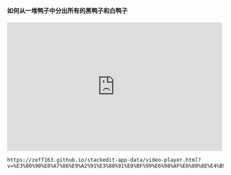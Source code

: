 #### 如何从一堆鸭子中分出所有的黑鸭子和白鸭子  
<iframe 
src="https://zeff163.github.io/stackedit-app-data/video-player.html?v=%E3%80%90%E8%A7%86%E9%A2%91%E3%80%91%E8%BF%99%E6%98%AF%E6%80%8E%E4%B9%88%E5%81%9A%E5%88%B0%E7%9A%84%E3%80%90%E5%85%A8%E5%A1%94%E6%9C%BA%E7%AE%B1%E5%90%A7%E3%80%91_%E7%99%BE%E5%BA%A6%E8%B4%B4%E5%90%A7.mp4" 
scrolling="no" 
border="0" 
frameborder="no" 
framespacing="0" 
allowfullscreen="true" 
height=300 
width=500> 
</iframe>

```
https://zeff163.github.io/stackedit-app-data/video-player.html?v=%E3%80%90%E8%A7%86%E9%A2%91%E3%80%91%E8%BF%99%E6%98%AF%E6%80%8E%E4%B9%88%E5%81%9A%E5%88%B0%E7%9A%84%E3%80%90%E5%85%A8%E5%A1%94%E6%9C%BA%E7%AE%B1%E5%90%A7%E3%80%91_%E7%99%BE%E5%BA%A6%E8%B4%B4%E5%90%A7.mp4
```


<!--stackedit_data:
eyJoaXN0b3J5IjpbMzgwMDg5NzYyLC0yMDUwNDQ2NDM1LDE4OD
g4ODc4MjQsMTA4MDc1MDE0MiwtMjEyNDkyNDY2OCwtMTk4OTU0
NjA4OSw3Mzc1NzM4ODAsMjExMjcwMjQyMCwtMTIzMjc2MjI3NC
wyMTAwNTIzNzkyLDE5MzA2MDQxMzgsMTY0NjIzNzE0Ml19
-->